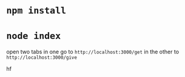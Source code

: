 # `npm install`
# `node index `

open two tabs in one go to `http://localhost:3000/get`
in the other to `http://localhost:3000/give`

hf
